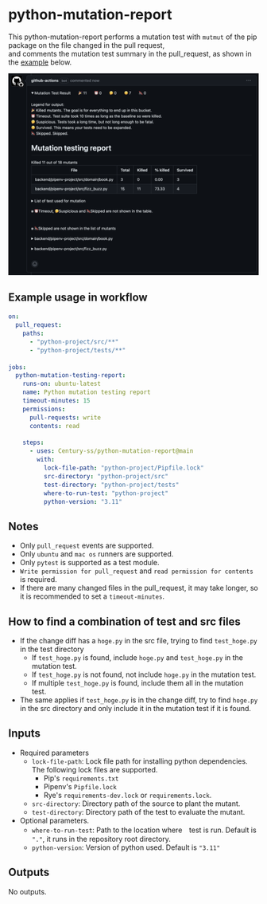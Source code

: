 # python-mutation-report
This python-mutation-report performs a mutation test with `mutmut` of the pip package on the file changed in the pull request,  
and comments the mutation test summary in the pull_request, as shown in the [example](docs/sample_summary_comment.md) below.

<img src="docs/sample_summary_comment.png" width="700">

## Example usage in workflow
```yml
on:
  pull_request:
    paths:
      - "python-project/src/**"
      - "python-project/tests/**"

jobs:
  python-mutation-testing-report:
    runs-on: ubuntu-latest
    name: Python mutation testing report
    timeout-minutes: 15
    permissions:
      pull-requests: write
      contents: read

    steps:
      - uses: Century-ss/python-mutation-report@main
        with:
          lock-file-path: "python-project/Pipfile.lock"
          src-directory: "python-project/src"
          test-directory: "python-project/tests"
          where-to-run-test: "python-project"
          python-version: "3.11"
```

## Notes
- Only `pull_request` events are supported.
- Only `ubuntu` and `mac os` runners are supported.
- Only `pytest` is supported as a test module.
- `Write permission for pull_request` and `read permission for contents` is required.
- If there are many changed files in the pull_request, it may take longer, so it is recommended to set a `timeout-minutes`.

## How to find a combination of test and src files
- If the change diff has a `hoge.py` in the src file, trying to find `test_hoge.py` in the test directory
  - If `test_hoge.py` is found, include `hoge.py` and `test_hoge.py` in the mutation test.
  - If `test_hoge.py` is not found, not include `hoge.py` in the mutation test.
  - If multiple `test_hoge.py` is found, include them all in the mutation test.
- The same applies if `test_hoge.py` is in the change diff, try to find `hoge.py` in the src directory and only include it in the mutation test if it is found.

## Inputs
- Required parameters
  - `lock-file-path`: Lock file path for installing python dependencies. The following lock files are supported.
    - Pip's `requirements.txt`
    - Pipenv's `Pipfile.lock`
    - Rye's `requirements-dev.lock` or `requirements.lock`.
  - `src-directory`: Directory path of the source to plant the mutant.
  - `test-directory`: Directory path of the test to evaluate the mutant.
- Optional parameters.
  - `where-to-run-test`: Path to the location where　test is run. Default is `"."`, it runs in the repository root directory.
  - `python-version`: Version of python used. Default is `"3.11"`

## Outputs
No outputs.

